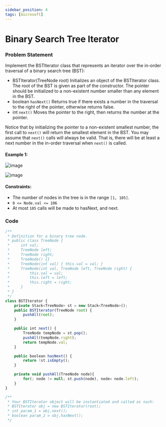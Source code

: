 ```yaml
---
sidebar_position: 4
tags: [microsoft]
---
```


# Binary Search Tree Iterator

### Problem Statement

Implement the BSTIterator class that represents an iterator over the in-order traversal of a binary search tree (BST):

- BSTIterator(TreeNode root) Initializes an object of the BSTIterator class. The root of the BST is given as part of the constructor. The pointer should be initialized to a non-existent number smaller than any element in the BST.
- boolean `hasNext()` Returns true if there exists a number in the traversal to the right of the pointer, otherwise returns false.
- int `next()` Moves the pointer to the right, then returns the number at the pointer.

Notice that by initializing the pointer to a non-existent smallest number, the first call to `next()` will return the smallest element in the BST.
You may assume that `next()` calls will always be valid. That is, there will be at least a next number in the in-order traversal when `next()` is called.

#### Example 1:

![image](https://user-images.githubusercontent.com/77881638/206434590-6dd22667-0237-4c2f-bc7a-336c3343a4fb.png)

![image](https://user-images.githubusercontent.com/77881638/206435367-4e5a0e7d-d6ee-49f4-a6c1-4bb935ffd122.png)

#### Constraints:

- The number of nodes in the tree is in the range `[1, 105]`.
- `0 <= Node.val <= 106`
- At most `105` calls will be made to hasNext, and next.

### Code

```jsx title="JAVA Code"
/**
 * Definition for a binary tree node.
 * public class TreeNode {
 *     int val;
 *     TreeNode left;
 *     TreeNode right;
 *     TreeNode() {}
 *     TreeNode(int val) { this.val = val; }
 *     TreeNode(int val, TreeNode left, TreeNode right) {
 *         this.val = val;
 *         this.left = left;
 *         this.right = right;
 *     }
 * }
 */
class BSTIterator {
    private Stack<TreeNode> st = new Stack<TreeNode>();
    public BSTIterator(TreeNode root) {
        pushAll(root);
    }

    public int next() {
        TreeNode tempNode = st.pop();
        pushAll(tempNode.right);
        return tempNode.val;
    }

    public boolean hasNext() {
        return !st.isEmpty();
    }

    private void pushAll(TreeNode node){
        for(; node != null; st.push(node), node= node.left);
    }
}

/**
 * Your BSTIterator object will be instantiated and called as such:
 * BSTIterator obj = new BSTIterator(root);
 * int param_1 = obj.next();
 * boolean param_2 = obj.hasNext();
 */
```
